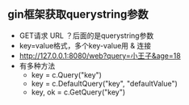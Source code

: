 ## gin框架获取querystring参数
- GET请求 URL ？后面的是querystring参数
- key=value格式，多个key-value用 & 连接
- http://127.0.0.1:8080/web?query=小王子&age=18
- 有多种方法
  - key = c.Query("key")
  - key = c.DefaultQuery("key", "defaultValue")
  - key, ok = c.GetQuery("key")